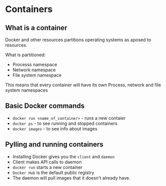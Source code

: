 # Containers

## What is a container

Docker and other resources partitions operating systems as aposed to resources.

What is partitioned:
- Processs namespace
- Network namespace
- File system namespace

This means that every container will have its own Process, network and file system namespaces

## Basic Docker commands

- `docker run <name_of_container>` - runs a new contaier
- `docker ps` - to see running and stopped containers
- `docker images` - to see info about images

## Pylling and running containers

- Installing Docker gives you the `client` and `daemon`
- Client makes API calls to daemon
- `docker run` starts a new container
- `Docker Hub` is the default public registry
- The daemon will pull images that it doesn't already have.